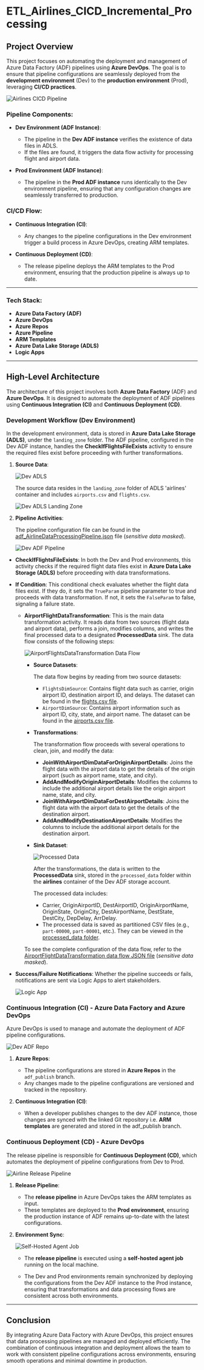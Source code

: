 # ETL_Airlines_CICD_Incremental_Processing

## **Project Overview**

This project focuses on automating the deployment and management of Azure Data Factory (ADF) pipelines using **Azure DevOps**. The goal is to ensure that pipeline configurations are seamlessly deployed from the **development environment** (Dev) to the **production environment** (Prod), leveraging **CI/CD practices**.

![Airlines CICD Pipeline](assets/images/Airlines_CICD_Pipeline.png)

### **Pipeline Components:**

- **Dev Environment (ADF Instance)**:
  - The pipeline in the **Dev ADF instance** verifies the existence of data files in ADLS.
  - If the files are found, it triggers the data flow activity for processing flight and airport data.

- **Prod Environment (ADF Instance)**:
  - The pipeline in the **Prod ADF instance** runs identically to the Dev environment pipeline, ensuring that any configuration changes are seamlessly transferred to production.

### **CI/CD Flow:**

- **Continuous Integration (CI)**:
  - Any changes to the pipeline configurations in the Dev environment trigger a build process in Azure DevOps, creating ARM templates.
  
- **Continuous Deployment (CD)**:
  - The release pipeline deploys the ARM templates to the Prod environment, ensuring that the production pipeline is always up to date.

---

### **Tech Stack:**

- **Azure Data Factory (ADF)**
- **Azure DevOps**
- **Azure Repos**
- **Azure Pipeline**
- **ARM Templates**
- **Azure Data Lake Storage (ADLS)**
- **Logic Apps**

---

## **High-Level Architecture**

The architecture of this project involves both **Azure Data Factory** (ADF) and **Azure DevOps**. It is designed to automate the deployment of ADF pipelines using **Continuous Integration (CI)** and **Continuous Deployment (CD)**.

### **Development Workflow (Dev Environment)**

In the development environment, data is stored in **Azure Data Lake Storage (ADLS)**, under the `landing_zone` folder. The ADF pipeline, configured in the Dev ADF instance, handles the **CheckIfFlightsFileExists** activity to ensure the required files exist before proceeding with further transformations.

1. **Source Data**:

    ![Dev ADLS](assets/images/dev_adls.png)

   The source data resides in the `landing_zone` folder of ADLS 'airlines' container and includes `airports.csv` and `flights.csv`.

   ![Dev ADLS Landing Zone](assets/images/dev_adls_landing_zone.png)

2. **Pipeline Activities**:

    The pipeline configuration file can be found in the [adf_AirlineDataProcessingPipeline.json](pipelines/adf_AirlineDataProcessingPipeline.json) file (*sensitive data masked*).

    ![Dev ADF Pipeline](assets/images/dev_adf_pipeline.png)

- **CheckIfFlightsFileExists**: In both the Dev and Prod environments, this activity checks if the required flight data files exist in **Azure Data Lake Storage (ADLS)** before proceeding with data transformations.

- **If Condition**: This conditional check evaluates whether the flight data files exist. If they do, it sets the `TrueParam` pipeline parameter to true and proceeds with data transformation. If not, it sets the `FalseParam` to false, signaling a failure state.

  - **AirportFlightDataTransformation**: This is the main data transformation activity. It reads data from two sources (flight data and airport data), performs a join, modifies columns, and writes the final processed data to a designated **ProcessedData** sink. The data flow consists of the following steps:

    ![AirportFlightsDataTransformation Data Flow](assets/images/AirportFlightDataTransformation_dataflow.png)

    - **Source Datasets**:

      The data flow begins by reading from two source datasets:
      - `FlightsDimSource`: Contains flight data such as carrier, origin airport ID, destination airport ID, and delays. The dataset can be found in the [flights.csv file](outputs/processed_data/flights.csv).
      - `AirportDimSource`: Contains airport information such as airport ID, city, state, and airport name. The dataset can be found in the [airports.csv file](outputs/processed_data/airports.csv).

    - **Transformations**:

      The transformation flow proceeds with several operations to clean, join, and modify the data:
      - **JoinWithAirportDimDataForOriginAirportDetails**: Joins the flight data with the airport data to get the details of the origin airport (such as airport name, state, and city).
      - **AddAndModifyOriginAirportDetails**: Modifies the columns to include the additional airport details like the origin airport name, state, and city.
      - **JoinWithAirportDimDataForDestAirportDetails**: Joins the flight data with the airport data to get the details of the destination airport.
      - **AddAndModifyDestinationAirportDetails**: Modifies the columns to include the additional airport details for the destination airport.

    - **Sink Dataset**:

      ![Processed Data](assets/images/processed_data.png)

      After the transformations, the data is written to the **ProcessedData** sink, stored in the `processed_data` folder within the **airlines** container of the Dev ADF storage account.

      The processed data includes:
      - Carrier, OriginAirportID, DestAirportID, OriginAirportName, OriginState, OriginCity, DestAirportName, DestState, DestCity, DepDelay, ArrDelay.
      - The processed data is saved as partitioned CSV files (e.g., `part-00000`, `part-00001`, etc.). They can be viewed in the [processed_data folder](outputs/processed_data/).
  
    To see the complete configuration of the data flow, refer to the [AirportFlightDataTransformation data flow JSON file](pipelines/adf_data_flow/AirportFlightDataTransformation.json) (*sensitive data masked*).

- **Success/Failure Notifications**: Whether the pipeline succeeds or fails, notifications are sent via Logic Apps to alert stakeholders.

  ![Logic App](assets/images/logic_app.png)

### **Continuous Integration (CI) - Azure Data Factory and Azure DevOps**

Azure DevOps is used to manage and automate the deployment of ADF pipeline configurations.

![Dev ADF Repo](assets/images/dev_adf_repo.png)

1. **Azure Repos**:
   - The pipeline configurations are stored in **Azure Repos** in the `adf_publish` branch.
   - Any changes made to the pipeline configurations are versioned and tracked in the repository.

2. **Continuous Integration (CI)**:
   - When a developer publishes changes to the dev ADF instance, those changes are synced with the linked Git repository i.e. **ARM templates** are generated and stored in the adf_publish branch.

### **Continuous Deployment (CD) - Azure DevOps**

The release pipeline is responsible for **Continuous Deployment (CD)**, which automates the deployment of pipeline configurations from Dev to Prod.

![Airline Release Pipeline](assets/images/release_pipeline.png)

1. **Release Pipeline**:
   - The **release pipeline** in Azure DevOps takes the ARM templates as input.
   - These templates are deployed to the **Prod environment**, ensuring the production instance of ADF remains up-to-date with the latest configurations.

2. **Environment Sync**:

   ![Self-Hosted Agent Job](assets/images/self-hosted_agent_job.png)

   - The **release pipeline** is executed using a **self-hosted agent job** running on the local machine.

   - The Dev and Prod environments remain synchronized by deploying the configurations from the Dev ADF instance to the Prod instance, ensuring that transformations and data processing flows are consistent across both environments.

---

## **Conclusion**

By integrating Azure Data Factory with Azure DevOps, this project ensures that data processing pipelines are managed and deployed efficiently. The combination of continuous integration and deployment allows the team to work with consistent pipeline configurations across environments, ensuring smooth operations and minimal downtime in production.
